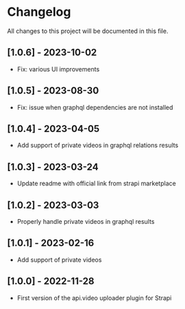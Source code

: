# Changelog

All changes to this project will be documented in this file.

## [1.0.6] - 2023-10-02
- Fix: various UI improvements

## [1.0.5] - 2023-08-30
- Fix: issue when graphql dependencies are not installed

## [1.0.4] - 2023-04-05
-  Add support of private videos in graphql relations results

## [1.0.3] - 2023-03-24

-   Update readme with official link from strapi marketplace

## [1.0.2] - 2023-03-03

-   Properly handle private videos in graphql results

## [1.0.1] - 2023-02-16

-   Add support of private videos

## [1.0.0] - 2022-11-28

-   First version of the api.video uploader plugin for Strapi
